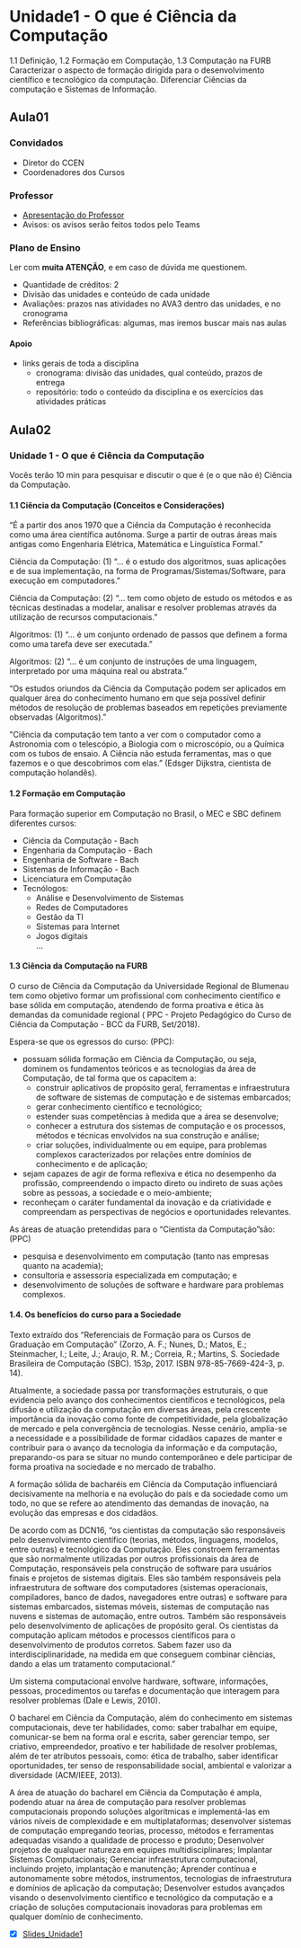 # Unidade1 - O que é Ciência da Computação

1.1 Definição, 1.2 Formação em Computação, 1.3 Computação na FURB  
Caracterizar o aspecto de formação dirigida para o desenvolvimento científico e tecnológico da computação. Diferenciar Ciências da computação e Sistemas de Informação.  

## Aula01

### Convidados

- Diretor do CCEN
- Coordenadores dos Cursos

### Professor

- [Apresentação do Professor](https://github.com/dalton-reis/dalton-reis/blob/main/README.md "Apresentação do Professor")  
- Avisos: os avisos serão feitos todos pelo Teams

### Plano de Ensino

Ler com **muita ATENÇÃO**, e em caso de dúvida me questionem.

- Quantidade de créditos: 2
- Divisão das unidades e conteúdo de cada unidade
- Avaliações: prazos nas atividades no AVA3 dentro das unidades, e no cronograma
- Referências bibliográficas: algumas, mas iremos buscar mais nas aulas  
  
#### Apoio

- links gerais de toda a disciplina
  - cronograma: divisão das unidades, qual conteúdo, prazos de entrega
  - repositório: todo o conteúdo da disciplina e os exercícios das atividades práticas

## Aula02

### Unidade 1 - O que é Ciência da Computação

Vocês terão 10 min para pesquisar e discutir o que é (e o que não é) Ciência da Computação.  

#### 1.1 Ciência da Computação (Conceitos e Considerações)

 “É a partir dos anos 1970 que a Ciência da Computação é reconhecida como uma área científica autônoma. Surge a partir de outras áreas mais antigas como Engenharia Elétrica, Matemática e Linguística Formal.”  

Ciência da Computação: (1) “... é o estudo dos algoritmos, suas aplicações e de sua implementação, na forma de Programas/Sistemas/Software, para execução em computadores.”  

Ciência da Computação: (2) “... tem como objeto de estudo os métodos e as técnicas destinadas a modelar, analisar e resolver problemas através da utilização de recursos computacionais.”  

Algoritmos: (1) “... é um conjunto ordenado de passos que definem a forma como uma tarefa deve ser executada.”  

Algoritmos: (2) “... é um conjunto de instruções de uma linguagem, interpretado por uma máquina real ou abstrata.”  

“Os estudos oriundos da Ciência da Computação podem ser aplicados em qualquer área do conhecimento humano em que seja possível definir métodos de resolução de problemas baseados em repetições previamente observadas (Algoritmos).”  

"Ciência da computação tem tanto a ver com o computador como a Astronomia com o telescópio, a Biologia com o microscópio, ou a Química com os tubos de ensaio. A Ciência não estuda ferramentas, mas o que fazemos e o que descobrimos com elas.” (Edsger Dijkstra, cientista de computação holandês).  

#### 1.2 Formação em Computação

Para formação superior em Computação no Brasil, o MEC e SBC definem diferentes cursos:  

- Ciência da Computação - Bach  
- Engenharia da Computação - Bach  
- Engenharia de Software - Bach  
- Sistemas de Informação - Bach  
- Licenciatura em Computação  
- Tecnólogos:  
  - Análise e Desenvolvimento de Sistemas  
  - Redes de Computadores  
  - Gestão da TI  
  - Sistemas para Internet  
  - Jogos digitais  
  ...

<!-- FIXME: buscar material do curso de SIS também -->
#### 1.3 Ciência da Computação na FURB

O curso de Ciência da Computação da Universidade Regional de Blumenau tem como objetivo formar um profissional com conhecimento científico e base sólida em computação, atendendo de forma proativa e ética às demandas da comunidade regional ( PPC - Projeto Pedagógico do Curso de Ciência da Computação - BCC da FURB, Set/2018).  

Espera-se que os egressos do curso: (PPC):  

- possuam sólida formação em Ciência da Computação, ou seja, dominem os fundamentos teóricos e as tecnologias da área de Computação, de tal forma que os capacitem a:  
  - construir aplicativos de propósito geral, ferramentas e infraestrutura de software de sistemas de computação e de sistemas embarcados;  
  - gerar conhecimento científico e tecnológico;  
  - estender suas competências à medida que a área se desenvolve;  
  - conhecer a estrutura dos sistemas de computação e os processos, métodos e técnicas envolvidos na sua construção e análise;  
  - criar soluções, individualmente ou em equipe, para problemas complexos caracterizados por relações entre domínios de conhecimento e de aplicação;  
- sejam capazes de agir de forma reflexiva e ética no desempenho da profissão, compreendendo o impacto direto ou indireto de suas ações sobre as pessoas, a sociedade e o meio-ambiente;  
- reconheçam o caráter fundamental da inovação e da criatividade e compreendam as perspectivas de negócios e oportunidades relevantes.  

As áreas de atuação pretendidas para o “Cientista da Computação”são: (PPC)  

- pesquisa e desenvolvimento em computação (tanto nas empresas quanto na academia);  
- consultoria e assessoria especializada em computação; e  
- desenvolvimento de soluções de software e hardware para problemas complexos.  

#### 1.4. Os benefícios do curso para a Sociedade

Texto extraído dos “Referenciais de Formação para os Cursos de Graduação em Computação” (Zorzo, A. F.; Nunes, D.; Matos, E.; Steinmacher, I.; Leite, J.; Araujo, R. M.; Correia, R.; Martins, S. Sociedade Brasileira de Computação (SBC). 153p, 2017. ISBN 978-85-7669-424-3, p. 14).  

Atualmente, a sociedade passa por transformações estruturais, o que evidencia pelo avanço dos conhecimentos científicos e tecnológicos, pela difusão e utilização da computação em diversas áreas, pela crescente importância da inovação como fonte de competitividade, pela globalização de mercado e pela convergência de tecnologias. Nesse cenário, amplia-se a necessidade e a possibilidade de formar cidadãos capazes de manter e contribuir para o avanço da tecnologia da informação e da computação, preparando-os para se situar no mundo contemporâneo e dele participar de forma proativa na sociedade e no mercado de trabalho.  

A formação sólida de bacharéis em Ciência da Computação influenciará decisivamente na melhoria e na evolução do país e da sociedade como um todo, no que se refere ao atendimento das demandas de inovação, na evolução das empresas e dos cidadãos.  

De acordo com as DCN16, “os cientistas da computação são responsáveis pelo desenvolvimento científico (teorias, métodos, linguagens, modelos, entre outras) e tecnológico da Computação. Eles constroem ferramentas que são normalmente utilizadas por outros profissionais da área de Computação, responsáveis pela construção de software para usuários finais e projetos de sistemas digitais. Eles são também responsáveis pela infraestrutura de software dos computadores (sistemas operacionais, compiladores, banco de dados, navegadores entre outras) e software para sistemas embarcados, sistemas móveis, sistemas de computação nas nuvens e sistemas de automação, entre outros. Também são responsáveis pelo desenvolvimento de aplicações de propósito geral. Os cientistas da computação aplicam métodos e processos científicos para o desenvolvimento de produtos corretos. Sabem fazer uso da interdisciplinaridade, na medida em que conseguem combinar ciências, dando a elas um tratamento computacional.”  

Um sistema computacional envolve hardware, software, informações, pessoas, procedimentos ou tarefas e documentação que interagem para resolver problemas (Dale e Lewis, 2010).  

O bacharel em Ciência da Computação, além do conhecimento em sistemas computacionais, deve ter habilidades, como: saber trabalhar em equipe, comunicar-se bem na forma oral e escrita, saber gerenciar tempo, ser criativo, empreendedor, proativo e ter habilidade de resolver problemas, além de ter atributos pessoais, como: ética de trabalho, saber identificar oportunidades, ter senso de responsabilidade social, ambiental e valorizar a diversidade (ACM/IEEE, 2013).  

A área de atuação do bacharel em Ciência da Computação é ampla, podendo atuar na área de computação para resolver problemas computacionais propondo soluções algorítmicas e implementá-las em vários níveis de complexidade e em multiplataformas; desenvolver sistemas de computação empregando teorias, processo, métodos e ferramentas adequadas visando a qualidade de processo e produto; Desenvolver projetos de qualquer natureza em equipes multidisciplinares; Implantar Sistemas Computacionais; Gerenciar infraestrutura computacional, incluindo projeto, implantação e manutenção; Aprender contínua e autonomamente sobre métodos, instrumentos, tecnologias de infraestrutura e domínios de aplicação da computação; Desenvolver estudos avançados visando o desenvolvimento científico e tecnológico da computação e a criação de soluções computacionais inovadoras para problemas em qualquer domínio de conhecimento.  

- [x] [Slides_Unidade1](./Slides_Unidade1.pdf "Slides_Unidade1")  
